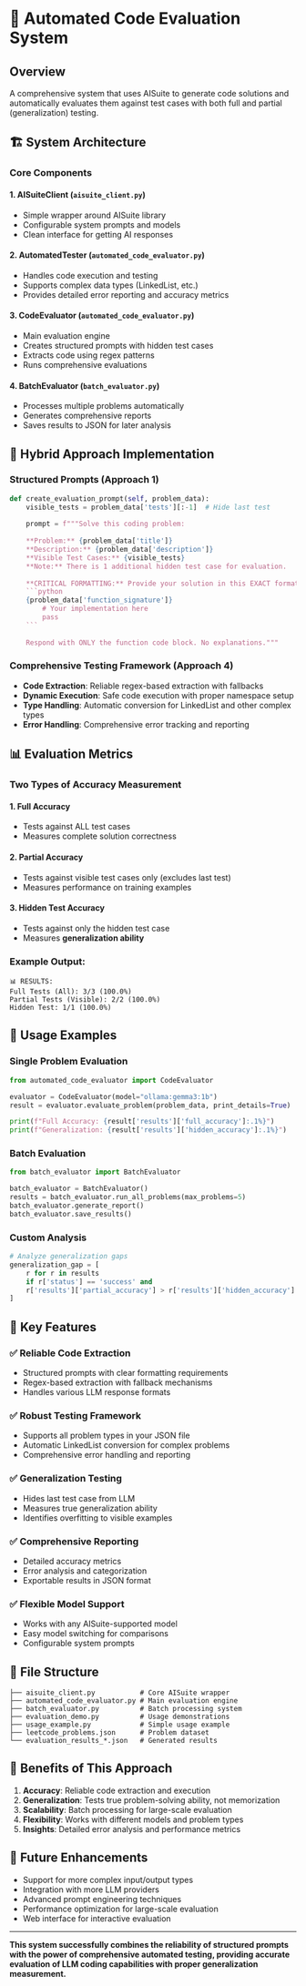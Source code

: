 # 🎯 Automated Code Evaluation System

## Overview
A comprehensive system that uses AISuite to generate code solutions and automatically evaluates them against test cases with both full and partial (generalization) testing.

## 🏗️ System Architecture

### Core Components

#### 1. **AISuiteClient** (`aisuite_client.py`)
- Simple wrapper around AISuite library
- Configurable system prompts and models
- Clean interface for getting AI responses

#### 2. **AutomatedTester** (`automated_code_evaluator.py`)
- Handles code execution and testing
- Supports complex data types (LinkedList, etc.)
- Provides detailed error reporting and accuracy metrics

#### 3. **CodeEvaluator** (`automated_code_evaluator.py`)
- Main evaluation engine
- Creates structured prompts with hidden test cases
- Extracts code using regex patterns
- Runs comprehensive evaluations

#### 4. **BatchEvaluator** (`batch_evaluator.py`)
- Processes multiple problems automatically
- Generates comprehensive reports
- Saves results to JSON for later analysis

## 🎨 Hybrid Approach Implementation

### Structured Prompts (Approach 1)
```python
def create_evaluation_prompt(self, problem_data):
    visible_tests = problem_data['tests'][:-1]  # Hide last test
    
    prompt = f"""Solve this coding problem:
    
    **Problem:** {problem_data['title']}
    **Description:** {problem_data['description']}
    **Visible Test Cases:** {visible_tests}
    **Note:** There is 1 additional hidden test case for evaluation.
    
    **CRITICAL FORMATTING:** Provide your solution in this EXACT format:
    ```python
    {problem_data['function_signature']}
        # Your implementation here
        pass
    ```
    
    Respond with ONLY the function code block. No explanations."""
```

### Comprehensive Testing Framework (Approach 4)
- **Code Extraction**: Reliable regex-based extraction with fallbacks
- **Dynamic Execution**: Safe code execution with proper namespace setup
- **Type Handling**: Automatic conversion for LinkedList and other complex types
- **Error Handling**: Comprehensive error tracking and reporting

## 📊 Evaluation Metrics

### Two Types of Accuracy Measurement

#### 1. **Full Accuracy** 
- Tests against ALL test cases
- Measures complete solution correctness

#### 2. **Partial Accuracy**
- Tests against visible test cases only (excludes last test)
- Measures performance on training examples

#### 3. **Hidden Test Accuracy**
- Tests against only the hidden test case
- Measures **generalization ability**

### Example Output:
```
📊 RESULTS:
Full Tests (All): 3/3 (100.0%)
Partial Tests (Visible): 2/2 (100.0%)
Hidden Test: 1/1 (100.0%)
```

## 🚀 Usage Examples

### Single Problem Evaluation
```python
from automated_code_evaluator import CodeEvaluator

evaluator = CodeEvaluator(model="ollama:gemma3:1b")
result = evaluator.evaluate_problem(problem_data, print_details=True)

print(f"Full Accuracy: {result['results']['full_accuracy']:.1%}")
print(f"Generalization: {result['results']['hidden_accuracy']:.1%}")
```

### Batch Evaluation
```python
from batch_evaluator import BatchEvaluator

batch_evaluator = BatchEvaluator()
results = batch_evaluator.run_all_problems(max_problems=5)
batch_evaluator.generate_report()
batch_evaluator.save_results()
```

### Custom Analysis
```python
# Analyze generalization gaps
generalization_gap = [
    r for r in results 
    if r['status'] == 'success' and 
    r['results']['partial_accuracy'] > r['results']['hidden_accuracy']
]
```

## 🔧 Key Features

### ✅ **Reliable Code Extraction**
- Structured prompts with clear formatting requirements
- Regex-based extraction with fallback mechanisms
- Handles various LLM response formats

### ✅ **Robust Testing Framework**
- Supports all problem types in your JSON file
- Automatic LinkedList conversion for complex problems
- Comprehensive error handling and reporting

### ✅ **Generalization Testing**
- Hides last test case from LLM
- Measures true generalization ability
- Identifies overfitting to visible examples

### ✅ **Comprehensive Reporting**
- Detailed accuracy metrics
- Error analysis and categorization
- Exportable results in JSON format

### ✅ **Flexible Model Support**
- Works with any AISuite-supported model
- Easy model switching for comparisons
- Configurable system prompts

## 📁 File Structure

```
├── aisuite_client.py           # Core AISuite wrapper
├── automated_code_evaluator.py # Main evaluation engine
├── batch_evaluator.py          # Batch processing system
├── evaluation_demo.py          # Usage demonstrations
├── usage_example.py            # Simple usage example
├── leetcode_problems.json      # Problem dataset
└── evaluation_results_*.json   # Generated results
```

## 🎯 Benefits of This Approach

1. **Accuracy**: Reliable code extraction and execution
2. **Generalization**: Tests true problem-solving ability, not memorization
3. **Scalability**: Batch processing for large-scale evaluation
4. **Flexibility**: Works with different models and problem types
5. **Insights**: Detailed error analysis and performance metrics

## 🔮 Future Enhancements

- Support for more complex input/output types
- Integration with more LLM providers
- Advanced prompt engineering techniques
- Performance optimization for large-scale evaluation
- Web interface for interactive evaluation

---

**This system successfully combines the reliability of structured prompts with the power of comprehensive automated testing, providing accurate evaluation of LLM coding capabilities with proper generalization measurement.** 